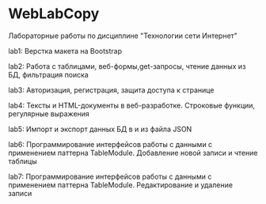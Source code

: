 # WebLabCopy
 
Лабораторные работы по дисциплине "Технологии сети Интернет"

lab1: Верстка макета на Bootstrap

lab2: Работа с таблицами, веб-формы,get-запросы, чтение данных из БД, фильтрация поиска

lab3: Авторизация, регистрация, защита доступа к странице

lab4: Тексты и HTML-документы в веб-разработке. Строковые функции, регулярные выражения

lab5: Импорт и экспорт данных БД в и из файла JSON

lab6: Программирование интерфейсов работы с данными с применением паттерна TableModule. Добавление новой записи и чтение таблицы

lab7: Программирование интерфейсов работы с данными с применением паттерна TableModule. Редактирование и удаление записи
